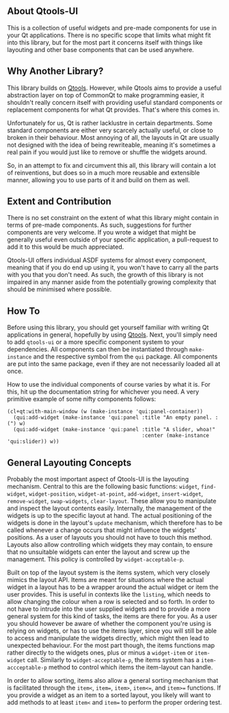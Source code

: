 ## About Qtools-UI
This is a collection of useful widgets and pre-made components for use in your Qt applications. There is no specific scope that limits what might fit into this library, but for the most part it concerns itself with things like layouting and other base components that can be used anywhere.

## Why Another Library?
This library builds on [Qtools](https://shinmera.github.io/qtools). However, while Qtools aims to provide a useful abstraction layer on top of CommonQt to make programming easier, it shouldn't really concern itself with providing useful standard components or replacement components for what Qt provides. That's where this comes in.

Unfortunately for us, Qt is rather lacklustre in certain departments. Some standard components are either very scarcely actually useful, or close to broken in their behaviour. Most annoying of all, the layouts in Qt are usually not designed with the idea of being rewriteable, meaning it's sometimes a real pain if you would just like to remove or shuffle the widgets around.

So, in an attempt to fix and circumvent this all, this library will contain a lot of reinventions, but does so in a much more reusable and extensible manner, allowing you to use parts of it and build on them as well.

## Extent and Contribution
There is no set constraint on the extent of what this library might contain in terms of pre-made components. As such, suggestions for further components are very welcome. If you wrote a widget that might be generally useful even outside of your specific application, a pull-request to add it to this would be much appreciated.

Qtools-UI offers individual ASDF systems for almost every component, meaning that if you do end up using it, you won't have to carry all the parts with you that you don't need. As such, the growth of this library is not impaired in any manner aside from the potentially growing complexity that should be minimised where possible.

## How To
Before using this library, you should get yourself familiar with writing Qt applications in general, hopefully by using [Qtools](https://shinmera.github.io/qtools). Next, you'll simply need to add `qtools-ui` or a more specific component system to your dependencies. All components can then be instantiated through `make-instance` and the respective symbol from the `qui` package. All components are put into the same package, even if they are not necessarily loaded all at once.

How to use the individual components of course varies by what it is. For this, hit up the documentation string for whichever you need. A very primitive example of some nifty components follows:

    (cl+qt:with-main-window (w (make-instance 'qui:panel-container))
      (qui:add-widget (make-instance 'qui:panel :title "An empty panel. :(") w)
      (qui:add-widget (make-instance 'qui:panel :title "A slider, whoa!"
                                                :center (make-instance 'qui:slider)) w))

## General Layouting Concepts
Probably the most important aspect of Qtools-UI is the layouting mechanism. Central to this are the following basic functions: `widget`, `find-widget`, `widget-position`, `widget-at-point`, `add-widget`, `insert-widget`, `remove-widget`, `swap-widgets`, `clear-layout`. These allow you to manipulate and inspect the layout contents easily. Internally, the management of the widgets is up to the specific layout at hand. The actual positioning of the widgets is done in the layout's `update` mechanism, which therefore has to be called whenever a change occurs that might influence the widgets' positions. As a user of layouts you should not have to touch this method. Layouts also allow controlling which widgets they may contain, to ensure that no unsuitable widgets can enter the layout and screw up the management. This policy is controlled by `widget-acceptable-p`.

Built on top of the layout system is the items system, which very closely mimics the layout API. Items are meant for situations where the actual widget in a layout has to be a wrapper around the actual widget or item the user provides. This is useful in contexts like the `listing`, which needs to allow changing the colour when a row is selected and so forth. In order to not have to intrude into the user supplied widgets and to provide a more general system for this kind of tasks, the items are there for you. As a user you should however be aware of whether the component you're using is relying on widgets, or has to use the items layer, since you will still be able to access and manipulate the widgets directly, which might then lead to unexpected behaviour. For the most part though, the items functions map rather directly to the widgets ones, plus or minus a `widget-item` or `item-widget` call. Similarly to `widget-acceptable-p`, the items system has a `item-accceptable-p` method to control which items the item-layout can handle.

In order to allow sorting, items also allow a general sorting mechanism that is facilitated through the `item<`, `item=`, `item>`, `item<=`, and `item>=` functions. If you provide a widget as an item to a sorted layout, you likely will want to add methods to at least `item<` and `item=` to perform the proper ordering test.
